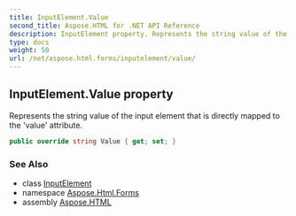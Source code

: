 ```yaml
---
title: InputElement.Value
second_title: Aspose.HTML for .NET API Reference
description: InputElement property. Represents the string value of the input element that is directly mapped to the value attribute
type: docs
weight: 50
url: /net/aspose.html.forms/inputelement/value/
---
```

## InputElement.Value property

Represents the string value of the input element that is directly mapped to the 'value' attribute.

```csharp
public override string Value { get; set; }
```

### See Also

* class [InputElement](../)
* namespace [Aspose.Html.Forms](../../inputelement/)
* assembly [Aspose.HTML](../../../)
